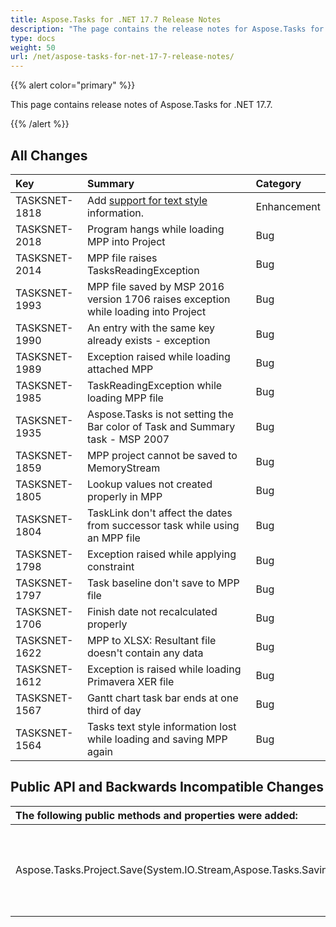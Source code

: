 ```yaml
---
title: Aspose.Tasks for .NET 17.7 Release Notes
description: "The page contains the release notes for Aspose.Tasks for .NET 17.7."
type: docs
weight: 50
url: /net/aspose-tasks-for-net-17-7-release-notes/
---
```


{{% alert color="primary" %}} 

This page contains release notes of Aspose.Tasks for .NET 17.7.

{{% /alert %}} 
## **All Changes**

|**Key**|**Summary**|**Category**|
| :- | :- | :- |
|TASKSNET-1818|Add [support for text style](/tasks/net/working-with-project-views/#workingwithprojectviews-supportfortextstyling) information.|Enhancement|
|TASKSNET-2018|Program hangs while loading MPP into Project|Bug|
|TASKSNET-2014|MPP file raises TasksReadingException|Bug|
|TASKSNET-1993|MPP file saved by MSP 2016 version 1706 raises exception while loading into Project|Bug|
|TASKSNET-1990|An entry with the same key already exists - exception|Bug|
|TASKSNET-1989|Exception raised while loading attached MPP|Bug|
|TASKSNET-1985|TaskReadingException while loading MPP file|Bug|
|TASKSNET-1935|Aspose.Tasks is not setting the Bar color of Task and Summary task - MSP 2007|Bug|
|TASKSNET-1859|MPP project cannot be saved to MemoryStream|Bug|
|TASKSNET-1805|Lookup values not created properly in MPP|Bug|
|TASKSNET-1804|TaskLink don't affect the dates from successor task while using an MPP file|Bug|
|TASKSNET-1798|Exception raised while applying constraint|Bug|
|TASKSNET-1797|Task baseline don't save to MPP file|Bug|
|TASKSNET-1706|Finish date not recalculated properly|Bug|
|TASKSNET-1622|MPP to XLSX: Resultant file doesn't contain any data|Bug|
|TASKSNET-1612|Exception is raised while loading Primavera XER file|Bug|
|TASKSNET-1567|Gantt chart task bar ends at one third of day|Bug|
|TASKSNET-1564|Tasks text style information lost while loading and saving MPP again|Bug|
## **Public API and Backwards Incompatible Changes**

|**The following public methods and properties were added:**|**Description**|
| :- | :- |
|Aspose.Tasks.Project.Save(System.IO.Stream,Aspose.Tasks.Saving.MPPSaveOptions)|Saves the project to a stream using the specified save options.|

